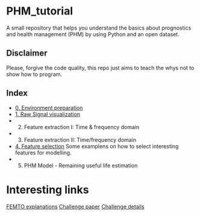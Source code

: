 # PHM_tutorial

A small repository that helps you understand the basics about prognostics and health management (PHM) by using Python and an open dataset.

## Disclaimer

Please, forgive the code quality, this repo just aims to teach the whys not to show how to program. 

## Index 

- [0. Environment preparation]()
- [1. Raw Signal visualization]()
- 2. Feature extraction I: Time & frequency domain
- 3. Feature extraction II: Time/frequency domain
- [4. Feature selection](src/03_Feature_selection.ipynb) Some examplens on how to select interesting features for modelling.
- 5. PHM Model - Remaining useful life estimation
 
# Interesting links

[FEMTO explanations](https://yanncalec.github.io/dpmhm/datasets/femto/)
[Challenge paper](https://hal.science/hal-00719503/file/PHM33.pdf)
[Challenge details](https://github.com/wkzs111/phm-ieee-2012-data-challenge-dataset/blob/master/IEEEPHM2012-Challenge-Details.pdf)

